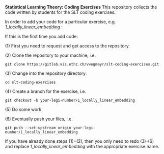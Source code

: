 **Statistical Learning Theory: Coding Exercises**
This repository collects the code written by students for the SLT coding exercises.

In order to add your code for a particular exercise, e.g. *1_locally_linear_embedding* :

If this is the first time you add code:

(1) First you need to request and get access to the repository.

(2) Clone the repository to your machine, i.e.

    git clone https://gitlab.vis.ethz.ch/vwegmayr/slt-coding-exercises.git
    
(3) Change into the repository directory:
    
    cd slt-coding-exercises
    
(4) Create a branch for the exercise, i.e.

    git checkout -b your-legi-number/1_locally_linear_embedding
    
(5) Do some work

(6) Eventually push your files, i.e.

    git push --set-upstream origin your-legi-number/1_locally_linear_embedding
    
If you have already done steps (1)+(2), then you only need to redo (3)-(6) and replace *1_locally_linear_embedding* with the appropriate exercise name.
